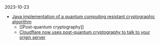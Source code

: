 2023-10-23
- [Java implementation of a quantum computing resistant cryptographic algorithm](https://news.ycombinator.com/item?id=37984404) 
	- [[Post-quantum cryptography]]
	- [Cloudflare now uses post-quantum cryptography to talk to your origin server](https://blog.cloudflare.com/post-quantum-to-origins/) 